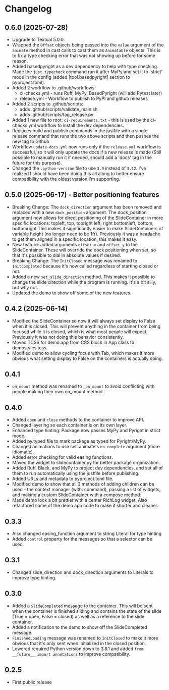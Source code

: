 # Changelog

## 0.6.0 (2025-07-28)

- Upgrade to Textual 5.0.0.
- Wrapped the `Offset` objects being passed into the `value` argument of the `animate` method in cast calls to cast them as `Animatable` objects. This is to fix a type checking error that was not showing up before for some reason.
- Added basedpyright as a dev dependency to help with type checking. Made the `just typecheck` command run it after MyPy and set it to 'strict' mode in the config (added [tool.basedpyright] section to pyproject.toml).
- Added 2 workflow to .github/workflows:
  - ci-checks.yml - runs Ruff, MyPy, BasedPyright (will add Pytest later)
  - release.yml - Workflow to publish to PyPI and github releases
- Added 2 scripts to .github/scripts:
  - adds .github/scripts/validate_main.sh
  - adds .github/scripts/tag_release.py
- Added 1 new file to root: `ci-requirements.txt` - this is used by the ci-checks.yml workflow to install the dev dependencies.
- Replaces build and publish commands in the justfile with a single release command that runs the two above scripts and then pushes the new tag to Github
- Workflow `update-docs.yml` now runs only if the `release.yml` workflow is successful, so it will only update the docs if a new release is made (Still possible to manually run it if needed, should add a 'docs' tag in the future for this purpose).
- Changed the `.python-version` file to use `3.9` instead of `3.12`. I've realized I should have been doing this all along to better ensure compatibility with the oldest version I'm supporting.

## 0.5.0 (2025-06-17) - Better positioning features

- Breaking Change: The `dock_direction` argument has been removed and replaced with a new `dock_position` argument. The dock_position argument now allows for direct positioning of the SlideContainer in more specific locations:
    topleft, top, topright
    left, right
    bottomleft, bottom, bottomright
This makes it significantly easier to make SlideContainers of variable height (no longer need to be 1fr). Previously it was a headache to get them aligned in a specific location, this makes it easy.
- New feature: added arguments `offset_x` and `offset_y` to the SlideContainer. These will override the dock positioning when set, so that it's possible to dial in absolute values if desired.
- Breaking Change: The `InitClosed` message was renamed to `InitCompleted` because it's now called regardless of starting closed or not.
- Added a new `set_slide_direction` method. This makes it possible to change the slide direction while the program is running. It's a bit silly, but why not.
- Updated the demo to show off some of the new features.

## 0.4.2 (2025-06-14)

- Modified the SlideContainer so now it will always set display to False when it is closed. This will prevent anything in the container from being focused while it is closed, which is what most people will expect. Previously it was not doing this behavior consistently.
- Moved TCSS for demo app from CSS block in App class to demostyles.tcss
- Modified demo to allow cycling focus with Tab, which makes it more obvious what setting display to False on the containers is actually doing.

## 0.4.1

- `on_mount` method was renamed to `_on_mount` to avoid conflicting with people making their own on_mount method

## 0.4.0

- Added `open` and `close` methods to the container to improve API.
- Changed layering so each container is on its own layer.
- Enhanced type hinting: Package now passes MyPy and Pyright in strict mode.
- Added py.typed file to mark package as typed for Pyright/MyPy.
- Changed animations to use self.animate's `on_complete` argument (more idiomatic).
- Added error checking for valid easing functions.
- Moved the widget to slidecontainer.py for better package organization.
- Added Ruff, Black, and MyPy to project dev dependencies, and set all of them to run automatically using the justfile before publishing.
- Added URLs and metadata to pyproject.toml file.
- Modified demo to show that all 3 methods of adding children can be used - the context manager (with: command), passing a list of widgets, and making a custom SlideContainer with a compose method.
- Made demo look a bit prettier with a center RichLog widget. Also refactored some of the demo app code to make it shorter and cleaner.

## 0.3.3

- Also changed easing_function argument to string Literal for type hinting
- Added `control` property for the messages so that a selector can be used.

## 0.3.1

- Changed slide_direction and dock_direction arguments to Literals to improve type hinting.

## 0.3.0

- Added a `SlideCompleted` message to the container. This will be sent when the container is finished sliding and contains the state of the slide (True = open, False = closed) as well as a reference to the slide container.
- Added a notification to the demo to show off the SlideCompleted message.
- `FinishedLoading` message was renamed to `InitClosed` to make it more obvious that it's only sent when initialized in the closed position.
- Lowered required Python version down to 3.8.1 and added `from __future__ import annotations` to improve compatibility.

## 0.2.5

- First public release
